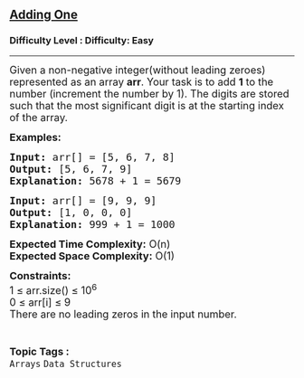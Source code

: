 <h2><a href="https://www.geeksforgeeks.org/problems/adding-one2529/1">Adding One</a></h2><h3>Difficulty Level : Difficulty: Easy</h3><hr><div class="problems_problem_content__Xm_eO"><p><span style="font-size: 18px;">Given a non-negative integer(without leading zeroes) represented as an array <strong>arr</strong>. Your task is to add <strong>1</strong> to the number (increment the number by 1). The digits are stored such that the most significant digit is at the starting index of the array.</span></p>
<p><span style="font-size: 18px;"><strong>Examples:</strong></span></p>
<pre><span style="font-size: 18px;"><strong>Input: </strong>arr[] = [5, 6, 7, 8]
<strong>Output:</strong> [5, 6, 7, 9]
<strong>Explanation:</strong> 5678 + 1 = 5679</span></pre>
<pre><span style="font-size: 18px;"><strong>Input: </strong>arr[] = [9, 9, 9]
<strong>Output:</strong> [1, 0, 0, 0]
<strong>Explanation:</strong>&nbsp;999 + 1 = 1000
</span></pre>
<p><span style="font-size: 18px;"><strong>Expected Time Complexity:</strong> O(n)<br><strong>Expected Space&nbsp;</strong></span><strong style="font-size: 18px;">Complexity</strong><strong style="font-size: 18px;">:</strong><span style="font-size: 18px;"> O(1)</span></p>
<p><span style="font-size: 18px;"><strong>Constraints:</strong><br>1 ≤ arr.size() ≤ 10<sup>6</sup><br>0 ≤ arr[i] ≤ 9<br>There are no leading zeros in the input number.&nbsp;</span></p></div><br><p><span style=font-size:18px><strong>Topic Tags : </strong><br><code>Arrays</code>&nbsp;<code>Data Structures</code>&nbsp;